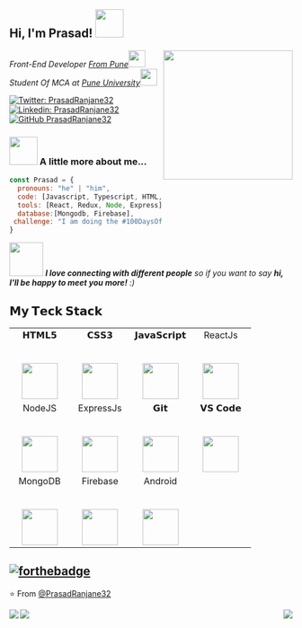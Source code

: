 <h2> Hi, I'm Prasad! <img src="https://media.giphy.com/media/LCdQfRfK3KfV2ykuwb/giphy.gif" width="50"></h2>
<img align='right' src="https://media.giphy.com/media/5i9nl3Y4JDRgcZW64M/giphy.gif" width="230">

<p><em>Front-End Developer <a href="https://www.google.com/maps/d/u/0/viewer?mid=1L_Lje1sw3gbh7Qvt1uCGzZgw_VA&hl=en_US&ll=18.44603916049767%2C73.89941228922515&z=18" target="_blank">From Pune</a><img src="https://media.giphy.com/media/fYSnHlufseco8Fh93Z/giphy.gif" width="30"></br>Student Of MCA at <a href="http://www.unipune.ac.in/">Pune University</a><img src="https://media.giphy.com/media/WUlplcMpOCEmTGBtBW/giphy.gif" width="30"> 
</em></p>

[![Twitter: PrasadRanjane32](https://img.shields.io/twitter/follow/PrasadRanjane32?style=social)](https://twitter.com/PrasadRanjane32)
[![Linkedin: PrasadRanjane32](https://img.shields.io/badge/-PrasadRanjane32-blue?style=flat-square&logo=Linkedin&logoColor=white&link=https://www.linkedin.com/in/PrasadRanjane32/)](https://www.linkedin.com/in/PrasadRanjane32/)
[![GitHub PrasadRanjane32](https://img.shields.io/github/followers/PrasadRanjane32?label=follow&style=social)](https://github.com/PrasadRanjane32)


### <img src="https://media.giphy.com/media/zbMRZx113HKBkeCwrm/giphy.gif" width="50"> A little more about me...  

```javascript
const Prasad = {
  pronouns: "he" | "him",
  code: [Javascript, Typescript, HTML, CSS, Python, Java],
  tools: [React, Redux, Node, Express],
  database:[Mongodb, Firebase],
 challenge: "I am doing the #100DaysOfCode challenge focused on react and typescript"
}
```

<img src="https://media.giphy.com/media/LnQjpWaON8nhr21vNW/giphy.gif" width="60"> <em><b>I love connecting with different people</b> so if you want to say <b>hi, I'll be happy to meet you more!</b> :)</em>
## 𝗠𝘆 𝗧𝗲𝗰𝗸 𝗦𝘁𝗮𝗰𝗸

<table>
  <tbody>
    <tr valign="top">
      <td width="25%" align="center">
        <span>𝗛𝗧𝗠𝗟𝟱</span><br><br><br>
        <img height="64px" src="https://cdn.svgporn.com/logos/html-5.svg">
      </td>
      <td width="25%" align="center">
        <span>𝗖𝗦𝗦𝟯</span><br><br><br>
        <img height="64px" src="https://cdn.svgporn.com/logos/css-3.svg">
      </td>
      <td width="25%" align="center">
        <span>𝗝𝗮𝘃𝗮𝗦𝗰𝗿𝗶𝗽𝘁</span><br><br><br>
        <img height="64px" src="https://cdn.svgporn.com/logos/javascript.svg">
      </td>
      <td width="25%" align="center">
        <span>ReactJs</span><br><br><br>
        <img height="64px" src="https://cdn.svgporn.com/logos/react.svg">
      </td>
    </tr>
    <tr valign="top">
      <td width="25%" align="center">
        <span>NodeJS</span><br><br><br>
        <img height="64px" src="https://cdn.svgporn.com/logos/nodejs.svg">
      </td>
      <td width="25%" align="center">
        <span>ExpressJs</span><br><br><br>
        <img height="64px" src="https://cdn.svgporn.com/logos/express.svg">
      </td>
      <td width="25%" align="center">
        <span>𝗚𝗶𝘁</span><br><br><br>
        <img height="64px" src="https://cdn.svgporn.com/logos/git-icon.svg">
      </td>
      <td width="25%" align="center">
        <span>𝗩𝗦 𝗖𝗼𝗱𝗲</span><br><br><br>
        <img height="64px" src="https://cdn.svgporn.com/logos/visual-studio-code.svg">
      </td>
    </tr>
    <tr valign="top">
      <td width="25%" align="center">
        <span>MongoDB</span><br><br><br>
        <img height="64px" src="https://cdn.svgporn.com/logos/mongodb.svg">
      </td>
      <td width="25%" align="center">
        <span>Firebase</span><br><br><br>
        <img height="64px" src="https://cdn.svgporn.com/logos/firebase.svg">
      </td>
      <td width="25%" align="center">
        <span>Android</span><br><br><br>
        <img height="64px" src="https://cdn.svgporn.com/logos/android.svg">
      </td>
    </tr>
  </tbody>
</table>

[![forthebadge](https://forthebadge.com/images/badges/built-with-love.svg)](https://forthebadge.com)
---

⭐️ From [@PrasadRanjane32](https://github.com/PrasadRanjane32)

<a href="https://github.com/PrasadRanjane/DeveloperFolio">
  <img align="left" src="https://github-readme-stats.vercel.app/api/pin/?username=PrasadRanjane&repo=DeveloperFolio" />
</a>

<a href="https://github.com/PrasadRanjane32/D-Map2">
  <img align="right" src="https://github-readme-stats.vercel.app/api/pin/?username=PrasadRanjane32&repo=D-Map" />
</a>
<a href="https://github.com/PrasadRanjane32/VaxCare">
  <img align="left" src="https://github-readme-stats.vercel.app/api/pin/?username=PrasadRanjane32&repo=VaxCare" />
</a>
